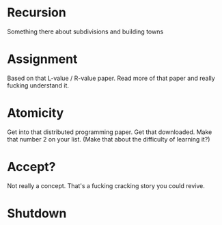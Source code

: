 
# Recursion

Something there about subdivisions and building towns

# Assignment 

Based on that L-value / R-value paper. Read more of that paper and
really fucking understand it.

# Atomicity 

Get into that distributed programming paper. Get that downloaded. Make
that number 2 on your list. (Make that about the difficulty of
learning it?)

# Accept? 

Not really a concept. That's a fucking cracking story you
could revive.

# Shutdown

